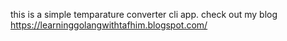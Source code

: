 
this is a simple temparature converter cli app.
check out my blog https://learninggolangwithtafhim.blogspot.com/